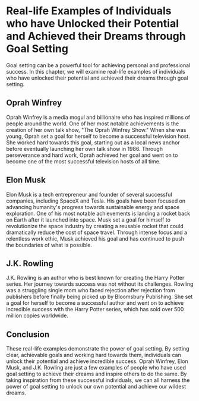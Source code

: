 Real-life Examples of Individuals who have Unlocked their Potential and Achieved their Dreams through Goal Setting
======================================================================================================================================================================

Goal setting can be a powerful tool for achieving personal and professional success. In this chapter, we will examine real-life examples of individuals who have unlocked their potential and achieved their dreams through goal setting.

Oprah Winfrey
-------------

Oprah Winfrey is a media mogul and billionaire who has inspired millions of people around the world. One of her most notable achievements is the creation of her own talk show, "The Oprah Winfrey Show." When she was young, Oprah set a goal for herself to become a successful television host. She worked hard towards this goal, starting out as a local news anchor before eventually launching her own talk show in 1986. Through perseverance and hard work, Oprah achieved her goal and went on to become one of the most successful television hosts of all time.

Elon Musk
---------

Elon Musk is a tech entrepreneur and founder of several successful companies, including SpaceX and Tesla. His goals have been focused on advancing humanity's progress towards sustainable energy and space exploration. One of his most notable achievements is landing a rocket back on Earth after it launched into space. Musk set a goal for himself to revolutionize the space industry by creating a reusable rocket that could dramatically reduce the cost of space travel. Through intense focus and a relentless work ethic, Musk achieved his goal and has continued to push the boundaries of what is possible.

J.K. Rowling
------------

J.K. Rowling is an author who is best known for creating the Harry Potter series. Her journey towards success was not without its challenges. Rowling was a struggling single mom who faced rejection after rejection from publishers before finally being picked up by Bloomsbury Publishing. She set a goal for herself to become a successful author and went on to achieve incredible success with the Harry Potter series, which has sold over 500 million copies worldwide.

Conclusion
----------

These real-life examples demonstrate the power of goal setting. By setting clear, achievable goals and working hard towards them, individuals can unlock their potential and achieve incredible success. Oprah Winfrey, Elon Musk, and J.K. Rowling are just a few examples of people who have used goal setting to achieve their dreams and inspire others to do the same. By taking inspiration from these successful individuals, we can all harness the power of goal setting to unlock our own potential and achieve our wildest dreams.
